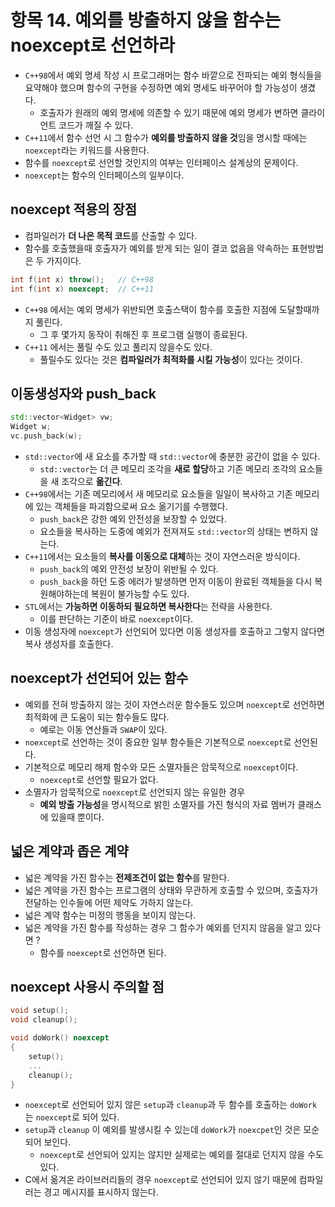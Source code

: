 # 항목 14. 예외를 방출하지 않을 함수는 noexcept로 선언하라
- `C++98`에서 예외 명세 작성 시 프로그래머는 함수 바깥으로 전파되는 예외 형식들을 요약해야 했으며 함수의 구현을 수정하면 예외 명세도 바꾸어야 할 가능성이 생겼다.
  - 호출자가 원래의 예외 명세에 의존할 수 있기 때문에 예외 명세가 변하면 클라이언트 코드가 깨질 수 있다.
- `C++11`에서 함수 선언 시 그 함수가 **예외를 방출하지 않을 것**임을 명시할 때에는 `noexcept`라는 키워드를 사용한다.
- 함수를 `noexcept`로 선언할 것인지의 여부는 인터페이스 설계상의 문제이다.
- `noexcept`는 함수의 인터페이스의 일부이다.

## noexcept 적용의 장점
- 컴파일러가 **더 나은 목적 코드**를 산출할 수 있다.
- 함수를 호출했을때 호출자가 예외를 받게 되는 일이 결코 없음을 약속하는 표현방법은 두 가지이다.

```cpp
int f(int x) throw();   // C++98
int f(int x) noexcept;  // C++11
```
- `C++98` 에서는 예외 명세가 위반되면 호출스택이 함수를 호출한 지점에 도달할때까지 풀린다.
  - 그 후 몇가지 동작이 취해진 후 프로그램 실행이 종료된다.
- `C++11` 에서는 풀릴 수도 있고 풀리지 않을수도 있다.
  - 풀릴수도 있다는 것은 **컴파일러가 최적화를 시킬 가능성**이 있다는 것이다.

## 이동생성자와 push_back
```cpp
std::vector<Widget> vw;
Widget w;
vc.push_back(w);
```
- `std::vector`에 새 요소를 추가할 때 `std::vector`에 충분한 공간이 없을 수 있다.
  - `std::vector`는 더 큰 메모리 조각을 **새로 할당**하고 기존 메모리 조각의 요소들을 새 조각으로 **옮긴다**.
- `C++98`에서는 기존 메모리에서 새 메모리로 요소들을 일일이 복사하고 기존 메모리에 있는 객체들을 파괴함으로써 요소 옮기기를 수행했다.
  - `push_back`은 강한 예외 안전성을 보장할 수 있었다.
  - 요소들을 복사하는 도중에 예외가 전져져도 `std::vector`의 상태는 변하지 않는다.
- `C++11`에서는 요소들의 **복사를 이동으로 대체**하는 것이 자연스러운 방식이다.
  - `push_back`의 예외 안전성 보장이 위반될 수 있다.
  - `push_back`을 하던 도중 에러가 발생하면 먼저 이동이 완료된 객체들을 다시 복원해야하는데 복원이 불가능할 수도 있다.
- `STL`에서는 **가능하면 이동하되 필요하면 복사한다**는 전략을 사용한다.
  - 이를 판단하는 기준이 바로 `noexcept`이다.
- 이동 생성자에 `noexcept`가 선언되어 있다면 이동 생성자를 호출하고 그렇지 않다면 복사 생성자를 호출한다.

## noexcept가 선언되어 있는 함수
- 예외를 전혀 방출하지 않는 것이 자연스러운 함수들도 있으며 `noexcept`로 선언하면 최적화에 큰 도움이 되는 함수들도 많다.
  - 예로는 이동 연산들과 `SWAP`이 있다.
- `noexcept`로 선언하는 것이 중요한 일부 함수들은 기본적으로 `noexcept`로 선언된다.
- 기본적으로 메모리 해제 함수와 모든 소멸자들은 암묵적으로 `noexcept`이다.
  - `noexcept`로 선언할 필요가 없다.
- 소멸자가 암묵적으로 `noexcept`로 선언되지 않는 유일한 경우
  - **예외 방출 가능성**을 명시적으로 밝힌 소멸자를 가진 형식의 자료 멤버가 클래스에 있을때 뿐이다.

## 넓은 계약과 좁은 계약
- 넓은 계약을 가진 함수는 **전제조건이 없는 함수**를 말한다.
- 넓은 계약을 가진 함수는 프로그램의 상태와 무관하게 호출할 수 있으며, 호출자가 전달하는 인수들에 어떤 제약도 가하지 않는다.
- 넓은 계약 함수는 미정의 행동을 보이지 않는다.
- 넓은 계약을 가진 함수를 작성하는 경우 그 함수가 예외를 던지지 않음을 알고 있다면 ?
  - 함수를 `noexcept`로 선언하면 된다.

## noexcept 사용시 주의할 점
```cpp
void setup();
void cleanup();

void doWork() noexcept
{
    setup();
    ...
    cleanup();
}
```
- `noexcept`로 선언되어 있지 않은 `setup`과 `cleanup`과 두 함수를 호출하는 `doWork` 는 `noexcept`로 되어 있다.
- `setup`과 `cleanup` 이 예외를 발생시킬 수 있는데 `doWork`가 `noexcpet`인 것은 모순되어 보인다.
  - `noexcept`로 선언되어 있지는 않지만 실제로는 예외를 절대로 던지지 않을 수도 있다.
- C에서 옮겨온 라이브러리들의 경우 `noexcept`로 선언되어 있지 않기 때문에 컴파일러는 경고 메시지를 표시하지 않는다.